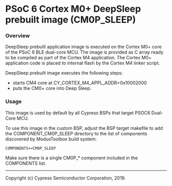 # PSoC 6 Cortex M0+ DeepSleep prebuilt image (CM0P_SLEEP)

### Overview
DeepSleep prebuilt application image is executed on the Cortex M0+ core of the PSoC 6 BLE dual-core MCU.
The image is provided as C array ready to be compiled as part of the Cortex M4 application.
The Cortex M0+ application code is placed to internal flash by the Cortex M4 linker script.

DeepSleep prebuilt image executes the following steps:
- starts CM4 core at CY_CORTEX_M4_APPL_ADDR=0x10002000
- puts the CM0+ core into Deep Sleep.

### Usage

This image is used by default by all Cypress BSPs that target PSOC6 Dual-Core MCU.

To use this image in the custom BSP, adjust the BSP target makefile to
add the COMPONENT_CM0P_SLEEP directory to the list of components
discovered by ModusToolbox build system:

```
COMPONENTS+=CM0P_SLEEP
```

Make sure there is a single CM0P_* component included in the COMPONENTS list.

---
Copyright (c) Cypress Semiconductor Corporation, 2019.

